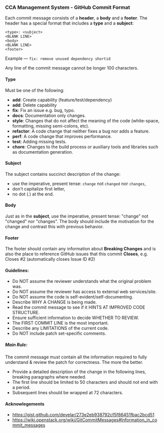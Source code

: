 ### CCA Management System - GitHub Commit Format
Each commit message consists of a **header**, a **body** and a **footer**.  The header has a special
format that includes a **type** and a **subject**:

```
<type>: <subject>
<BLANK LINE>
<body>
<BLANK LINE>
<footer>
```

Example — `fix: remove unused dependency shortid`

Any line of the commit message cannot be longer 100 characters.

#### Type
Must be one of the following:

* **add**: Create capability (feature/test/dependency)
* **add**: Delete capability
* **fix**: Fix an issue e.g. bug, typo.
* **docs**: Documentation only changes.
* **style**: Changes that do not affect the meaning of the code (white-space, formatting, missing semi-colons, etc).
* **refactor**: A code change that neither fixes a bug nor adds a feature.
* **perf**: A code change that improves performance.
* **test**: Adding missing tests.
* **chore**: Changes to the build process or auxiliary tools and libraries such as documentation generation.

#### Subject
The subject contains succinct description of the change:

* use the imperative, present tense: `change` not `changed` nor `changes`,
* don't capitalize first letter,
* no dot (.) at the end.

#### Body
Just as in the **subject**, use the imperative, present tense: "change" not "changed" nor "changes".
The body should include the motivation for the change and contrast this with previous behavior.

#### Footer
The footer should contain any information about **Breaking Changes** and is also the place to reference GitHub issues that this commit **Closes**, e.g. Closes #2 (automatically closes Issue ID #2)

#### Guidelines:

- Do NOT assume the reviewer understands what the original problem was.
- Do NOT assume the reviewer has access to external web services/site.
- Do NOT assume the code is self-evident/self-documenting.
- Describe WHY A CHANGE is being made.
- Read the commit message to see if it HINTS AT IMPROVED CODE STRUCTURE.
- Ensure sufficient information to decide WHETHER TO REVIEW.
- The FIRST COMMIT LINE is the most important.
- Describe any LIMITATIONS of the current code.
- Do NOT include patch set-specific comments.

##### Main Rule:
The commit message must contain all the information required to fully understand & review the patch for correctness. The more the better.

- Provide a detailed description of the change in the following lines, breaking paragraphs where needed.
- The first line should be limited to 50 characters and should not end with a period.
- Subsequent lines should be wrapped at 72 characters.

#### Acknowlegements
* https://gist.github.com/develar/273e2eb938792cf5f86451fbac2bcd51
* https://wiki.openstack.org/wiki/GitCommitMessages#Information_in_commit_messages
